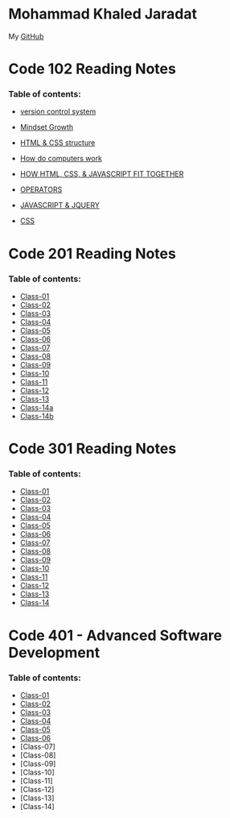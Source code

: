 # **Mohammad Khaled Jaradat**
My [GitHub](https://github.com/muhmadJaradat) 

# Code 102 Reading Notes

### Table of contents:
* [version control system](https://muhmadjaradat.github.io/Reading-note/Version_control_system)

* [Mindset Growth](https://muhmadjaradat.github.io/Reading-note/Growth_%20mindset)

* [HTML & CSS structure](https://muhmadjaradat.github.io/Reading-note/Read03)
* [How do computers work](https://muhmadjaradat.github.io/Reading-note/Read04b)
* [HOW HTML, CSS, & JAVASCRIPT FIT TOGETHER](https://muhmadjaradat.github.io/Reading-note/Read4c)
* [OPERATORS](https://muhmadjaradat.github.io/Reading-note/Read05)
* [JAVASCRIPT & JQUERY](https://muhmadjaradat.github.io/Reading-note/Reading04)
* [CSS](https://muhmadjaradat.github.io/Reading-note/read06b)

# Code 201 Reading Notes

### Table of contents:
* [Class-01](https://muhmadjaradat.github.io/Reading-note/Code201/Read01)
* [Class-02](https://muhmadjaradat.github.io/Reading-note/Code201/Read02)
* [Class-03](https://muhmadjaradat.github.io/Reading-note/Code201/Read03)
* [Class-04](https://muhmadjaradat.github.io/Reading-note/Code201/Read04)
* [Class-05](https://muhmadjaradat.github.io/Reading-note/Code201/Read05)
* [Class-06](https://muhmadjaradat.github.io/Reading-note/Code201/Read06)
* [Class-07](https://muhmadjaradat.github.io/Reading-note/Code201/Read07)
* [Class-08](https://muhmadjaradat.github.io/Reading-note/Code201/Read08)
* [Class-09](https://muhmadjaradat.github.io/Reading-note/Code201/Read09)
* [Class-10](https://muhmadjaradat.github.io/Reading-note/Code201/Read10)
* [Class-11](https://muhmadjaradat.github.io/Reading-note/Code201/Read11)
* [Class-12](https://muhmadjaradat.github.io/Reading-note/Code201/Read12)
* [Class-13](https://muhmadjaradat.github.io/Reading-note/Code201/Read13)
* [Class-14a](https://muhmadjaradat.github.io/Reading-note/Code201/Read14a)
* [Class-14b](https://muhmadjaradat.github.io/Reading-note/Code201/Read14b)

# Code 301 Reading Notes

### Table of contents:

* [Class-01](https://muhmadjaradat.github.io/Reading-note/Code301/Read01)
* [Class-02](https://muhmadjaradat.github.io/Reading-note/Code301/Read02)
* [Class-03](https://muhmadjaradat.github.io/Reading-note/Code301/Read03)
* [Class-04](https://muhmadjaradat.github.io/Reading-note/Code301/Read04)
* [Class-05](https://muhmadjaradat.github.io/Reading-note/Code301/Read05)
* [Class-06](https://muhmadjaradat.github.io/Reading-note/Code301/Read06)
* [Class-07](https://muhmadjaradat.github.io/Reading-note/Code301/Read07)
* [Class-08](https://muhmadjaradat.github.io/Reading-note/Code301/Read08)
* [Class-09](https://muhmadjaradat.github.io/Reading-note/Code301/Read09)
* [Class-10](https://muhmadjaradat.github.io/Reading-note/Code301/Read10)
* [Class-11](https://muhmadjaradat.github.io/Reading-note/Code301/Read11)
* [Class-12](https://muhmadjaradat.github.io/Reading-note/Code301/Read12)
* [Class-13](https://muhmadjaradat.github.io/Reading-note/Code301/Read13)
* [Class-14](https://muhmadjaradat.github.io/Reading-note/Code301/Read14)

# Code 401 - Advanced Software Development

### Table of contents:

* [Class-01](https://muhmadjaradat.github.io/Reading-note/Code401/Read01)
* [Class-02](https://muhmadjaradat.github.io/Reading-note/Code401/Read02)
* [Class-03](https://muhmadjaradat.github.io/Reading-note/Code401/Read03)
* [Class-04](https://muhmadjaradat.github.io/Reading-note/Code401/Read04)
* [Class-05](https://muhmadjaradat.github.io/Reading-note/Code401/Read05)
* [Class-06](https://muhmadjaradat.github.io/Reading-note/Code401/Read06)
* [Class-07]
* [Class-08]
* [Class-09]
* [Class-10]
* [Class-11]
* [Class-12]
* [Class-13]
* [Class-14]
